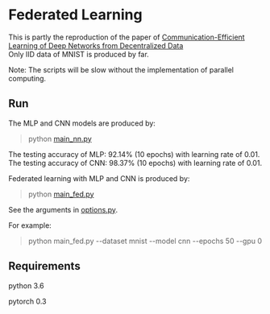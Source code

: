 # Federated Learning

This is partly the reproduction of the paper of [Communication-Efficient Learning of Deep Networks from Decentralized Data](https://arxiv.org/abs/1602.05629)   
Only IID data of MNIST is produced by far.

Note: The scripts will be slow without the implementation of parallel computing. 

## Run

The MLP and CNN models are produced by:
> python [main_nn.py](main_nn.py)

The testing accuracy of MLP: 92.14% (10 epochs) with learning rate of 0.01.
The testing accuracy of CNN: 98.37% (10 epochs) with learning rate of 0.01.

Federated learning with MLP and CNN is produced by:
> python [main_fed.py](main_fed.py)

See the arguments in [options.py](optifons.py). 

For example:
> python main_fed.py --dataset mnist --model cnn --epochs 50 --gpu 0 


## Requirements
python 3.6

pytorch 0.3